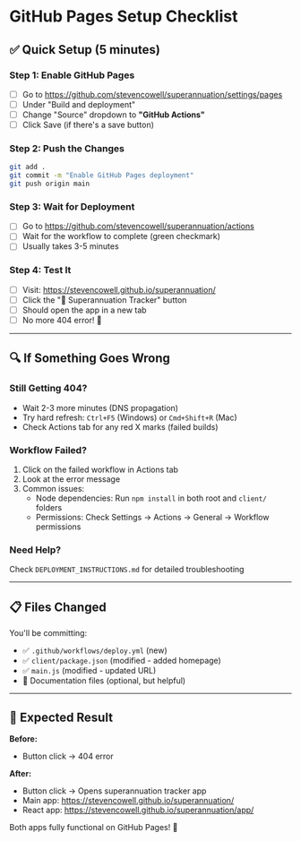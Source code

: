 # GitHub Pages Setup Checklist

## ✅ Quick Setup (5 minutes)

### Step 1: Enable GitHub Pages
- [ ] Go to https://github.com/stevencowell/superannuation/settings/pages
- [ ] Under "Build and deployment"
- [ ] Change "Source" dropdown to **"GitHub Actions"**
- [ ] Click Save (if there's a save button)

### Step 2: Push the Changes
```bash
git add .
git commit -m "Enable GitHub Pages deployment"
git push origin main
```

### Step 3: Wait for Deployment
- [ ] Go to https://github.com/stevencowell/superannuation/actions
- [ ] Wait for the workflow to complete (green checkmark)
- [ ] Usually takes 3-5 minutes

### Step 4: Test It
- [ ] Visit: https://stevencowell.github.io/superannuation/
- [ ] Click the "🏦 Superannuation Tracker" button
- [ ] Should open the app in a new tab
- [ ] No more 404 error! 🎉

---

## 🔍 If Something Goes Wrong

### Still Getting 404?
- Wait 2-3 more minutes (DNS propagation)
- Try hard refresh: `Ctrl+F5` (Windows) or `Cmd+Shift+R` (Mac)
- Check Actions tab for any red X marks (failed builds)

### Workflow Failed?
1. Click on the failed workflow in Actions tab
2. Look at the error message
3. Common issues:
   - Node dependencies: Run `npm install` in both root and `client/` folders
   - Permissions: Check Settings → Actions → General → Workflow permissions

### Need Help?
Check `DEPLOYMENT_INSTRUCTIONS.md` for detailed troubleshooting

---

## 📋 Files Changed

You'll be committing:
- ✅ `.github/workflows/deploy.yml` (new)
- ✅ `client/package.json` (modified - added homepage)
- ✅ `main.js` (modified - updated URL)
- 📄 Documentation files (optional, but helpful)

---

## 🎯 Expected Result

**Before:** 
- Button click → 404 error

**After:** 
- Button click → Opens superannuation tracker app
- Main app: https://stevencowell.github.io/superannuation/
- React app: https://stevencowell.github.io/superannuation/app/

Both apps fully functional on GitHub Pages! 🚀
